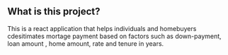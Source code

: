 ## What is this project?

This is a react application that helps individuals and homebuyers cdesitimates mortage payment based on factors such as down-payment, loan amount , home amount, rate and tenure in years.